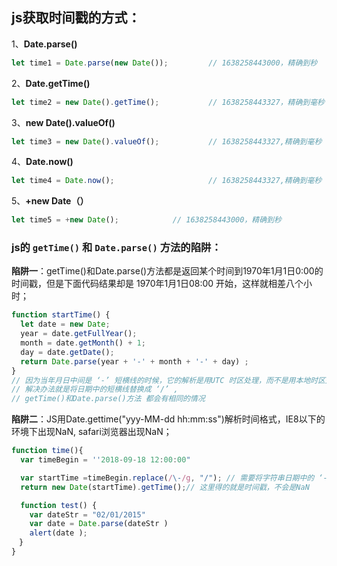 ## js获取时间戳的方式：

1、**Date.parse()**

```js
let time1 = Date.parse(new Date());			// 1638258443000，精确到秒
```

2、**Date.getTime()**

```js
let time2 = new Date().getTime();			// 1638258443327，精确到毫秒
```

3、**new Date().valueOf()**

```js
let time3 = new Date().valueOf();			// 1638258443327,精确到毫秒
```

4、**Date.now()**

```js
let time4 = Date.now();						// 1638258443327,精确到毫秒
```

5、**+new Date（）**

```js
let time5 = +new Date();			// 1638258443000，精确到秒
```



### js的 `getTime()` 和 `Date.parse()` 方法的陷阱：

**陷阱一**：getTime()和Date.parse()方法都是返回某个时间到1970年1月1日0:00的时间戳，但是下面代码结果却是 1970年1月1日08:00 开始，这样就相差八个小时；

```js
function startTime() {
  let date = new Date;
  year = date.getFullYear();
  month = date.getMonth() + 1;
  day = date.getDate();
  return Date.parse(year + '-' + month + '-' + day) ;
}
// 因为当年月日中间是 ‘-’ 短横线的时候，它的解析是用UTC 时区处理，而不是用本地时区处理的，因此相差八个小时，就成了这个时间点到1970年1月1日08:00的毫秒数。
// 解决办法就是将日期中的短横线替换成 ‘/’ ,
// getTime()和Date.parse()方法 都会有相同的情况
```

**陷阱二**：JS用Date.gettime("yyy-MM-dd hh:mm:ss")解析时间格式，IE8以下的环境下出现NaN, safari浏览器出现NaN；

```js
function time(){
  var timeBegin = ''2018-09-18 12:00:00"

  var startTime =timeBegin.replace(/\-/g, "/"); // 需要将字符串日期中的 ‘-’ 替换成 ‘/’ ,
  return new Date(startTime).getTime();// 这里得的就是时间戳，不会是NaN

  function test() {
    var dateStr = "02/01/2015"
    var date = Date.parse(dateStr )
    alert(date );
　}
}
```

